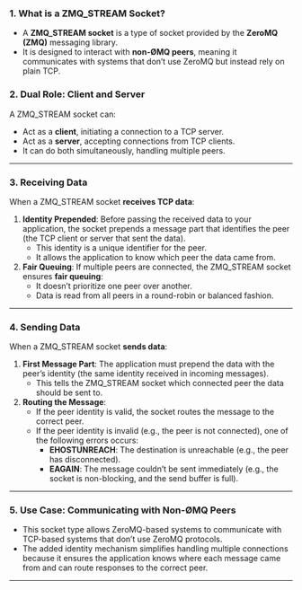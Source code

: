 ### **1. What is a ZMQ_STREAM Socket?**
- A **ZMQ_STREAM socket** is a type of socket provided by the **ZeroMQ (ZMQ)** messaging library.
- It is designed to interact with **non-ØMQ peers**, meaning it communicates with systems that don’t use ZeroMQ but instead rely on plain TCP.

### **2. Dual Role: Client and Server**
A ZMQ_STREAM socket can:
- Act as a **client**, initiating a connection to a TCP server.
- Act as a **server**, accepting connections from TCP clients.
- It can do both simultaneously, handling multiple peers.

---

### **3. Receiving Data**
When a ZMQ_STREAM socket **receives TCP data**:
1. **Identity Prepended**: Before passing the received data to your application, the socket prepends a message part that identifies the peer (the TCP client or server that sent the data).
   - This identity is a unique identifier for the peer.
   - It allows the application to know which peer the data came from.
2. **Fair Queuing**: If multiple peers are connected, the ZMQ_STREAM socket ensures **fair queuing**:
   - It doesn’t prioritize one peer over another.
   - Data is read from all peers in a round-robin or balanced fashion.

---

### **4. Sending Data**
When a ZMQ_STREAM socket **sends data**:
1. **First Message Part**: The application must prepend the data with the peer’s identity (the same identity received in incoming messages).
   - This tells the ZMQ_STREAM socket which connected peer the data should be sent to.
2. **Routing the Message**:
   - If the peer identity is valid, the socket routes the message to the correct peer.
   - If the peer identity is invalid (e.g., the peer is not connected), one of the following errors occurs:
     - **EHOSTUNREACH**: The destination is unreachable (e.g., the peer has disconnected).
     - **EAGAIN**: The message couldn’t be sent immediately (e.g., the socket is non-blocking, and the send buffer is full).

---

### **5. Use Case: Communicating with Non-ØMQ Peers**
- This socket type allows ZeroMQ-based systems to communicate with TCP-based systems that don’t use ZeroMQ protocols.
- The added identity mechanism simplifies handling multiple connections because it ensures the application knows where each message came from and can route responses to the correct peer.

---
